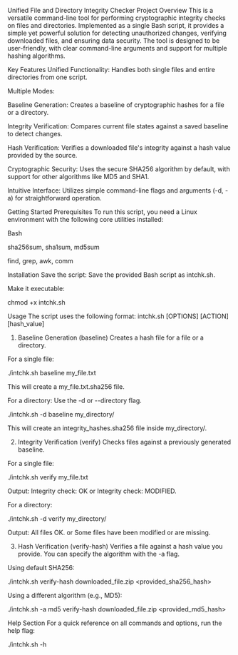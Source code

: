 Unified File and Directory Integrity Checker
Project Overview
This is a versatile command-line tool for performing cryptographic integrity checks on files and directories. Implemented as a single Bash script, it provides a simple yet powerful solution for detecting unauthorized changes, verifying downloaded files, and ensuring data security. The tool is designed to be user-friendly, with clear command-line arguments and support for multiple hashing algorithms.

Key Features
Unified Functionality: Handles both single files and entire directories from one script.

Multiple Modes:

Baseline Generation: Creates a baseline of cryptographic hashes for a file or a directory.

Integrity Verification: Compares current file states against a saved baseline to detect changes.

Hash Verification: Verifies a downloaded file's integrity against a hash value provided by the source.

Cryptographic Security: Uses the secure SHA256 algorithm by default, with support for other algorithms like MD5 and SHA1.

Intuitive Interface: Utilizes simple command-line flags and arguments (-d, -a) for straightforward operation.

Getting Started
Prerequisites
To run this script, you need a Linux environment with the following core utilities installed:

Bash

sha256sum, sha1sum, md5sum

find, grep, awk, comm

Installation
Save the script: Save the provided Bash script as intchk.sh.

Make it executable:

chmod +x intchk.sh

Usage
The script uses the following format: intchk.sh [OPTIONS] [ACTION] <path> [hash_value]

1. Baseline Generation (baseline)
Creates a hash file for a file or a directory.

For a single file:

./intchk.sh baseline my_file.txt

This will create a my_file.txt.sha256 file.

For a directory: Use the -d or --directory flag.

./intchk.sh -d baseline my_directory/

This will create an integrity_hashes.sha256 file inside my_directory/.

2. Integrity Verification (verify)
Checks files against a previously generated baseline.

For a single file:

./intchk.sh verify my_file.txt

Output: Integrity check: OK or Integrity check: MODIFIED.

For a directory:

./intchk.sh -d verify my_directory/

Output: All files OK. or Some files have been modified or are missing.

3. Hash Verification (verify-hash)
Verifies a file against a hash value you provide. You can specify the algorithm with the -a flag.

Using default SHA256:

./intchk.sh verify-hash downloaded_file.zip <provided_sha256_hash>

Using a different algorithm (e.g., MD5):

./intchk.sh -a md5 verify-hash downloaded_file.zip <provided_md5_hash>

Help Section
For a quick reference on all commands and options, run the help flag:

./intchk.sh -h
